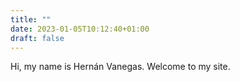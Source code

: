 ```yaml
---
title: ""
date: 2023-01-05T10:12:40+01:00
draft: false
---
```


Hi, my name is Hernán Vanegas. Welcome to my site.


